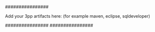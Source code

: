 ################

Add your 3pp artifacts here:
(for example maven, eclipse, sqldeveloper)

################
################
